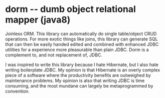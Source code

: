 # dorm -- dumb object relational mapper (java8)
Joinless ORM. This library can automatically do single table/object CRUD operations. For more exotic things like joins, this library can generate SQL that can then be easily handed edited and combined with enhanced JDBC utilities for a experience more pleasurable than plain JDBC. Dorm is a complement to, and not replacement of, JDBC.

I was inspired to write this library because I hate Hibernate, but I also hate writing boilerplate JDBC. My opinion is that Hibernate is an overly complex piece of a software where the productivity benefits are outweighed by maintenance problems. My opinion is also that writing JDBC is time consuming, and the most mundane can largely be metaprogrammed by convention.
